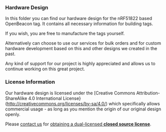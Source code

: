 ### Hardware Design ###

In this folder you can find our hardware design for the nRF51822 based OpenBeacon tag. It contains all necessary information for building tags.

If you wish, you are free to manufacture the tags yourself.

Alternatively can choose to use our services for bulk orders and for custom hardware development based on this and other designs we created in the past.

Any kind of support for our project is highly appreciated and allows us to continue working on this great project.


### License Information ###

Our hardware design is licensed under the [Creative Commons Attribution-ShareAlike 4.0 International License}(http://creativecommons.org/licenses/by-sa/4.0/) which specifically allows commercial usage - as long as you mention the origin of our original design openly.

Please [contact us](mailto:license@bitmanufactory.com) for [obtaining a dual-licensed **closed source license**](mailto:license@bitmanufactory.com?subject=Alternative%20License).
